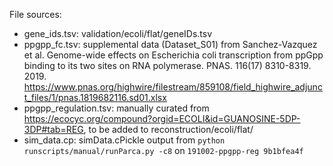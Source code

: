 File sources:
- gene_ids.tsv: validation/ecoli/flat/geneIDs.tsv
- ppgpp_fc.tsv: supplemental data (Dataset_S01) from Sanchez-Vazquez et al. Genome-wide effects on Escherichia coli transcription from ppGpp binding to its two sites on RNA polymerase. PNAS. 116(17) 8310-8319. 2019. https://www.pnas.org/highwire/filestream/859108/field_highwire_adjunct_files/1/pnas.1819682116.sd01.xlsx
- ppgpp_regulation.tsv: manually curated from https://ecocyc.org/compound?orgid=ECOLI&id=GUANOSINE-5DP-3DP#tab=REG, to be added to reconstruction/ecoli/flat/
- sim_data.cp: simData.cPickle output from `python runscripts/manual/runParca.py -c8` on `191002-ppgpp-reg 9b1bfea4f`